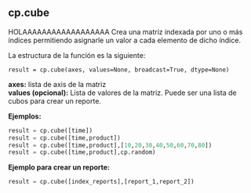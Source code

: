 ## cp.cube
  HOLAAAAAAAAAAAAAAAAAA
Crea una matriz indexada por uno o más índices permitiendo asignarle un valor a cada elemento de dicho índice.

La estructura de la función es la siguiente:

    result = cp.cube(axes, values=None, broadcast=True, dtype=None)

**axes:**  lista de axis de la matriz  
**values (opcional):**  Lista de valores de la matriz. Puede ser una lista de cubos para crear un reporte.


**Ejemplos:**

```python
result = cp.cube([time])
result = cp.cube([time,product])
result = cp.cube([time,product],[10,20,30,40,50,60,70,80])
result = cp.cube([time,product],cp.random)
```

**Ejemplo para crear un reporte:**

```python
result = cp.cube([index_reports],[report_1,report_2])
```

<!--stackedit_data:
eyJoaXN0b3J5IjpbLTE4NzY1MjU3MTksNzY4MzkzOTIyLC0xOT
I5NjExOTY2LC0xMDUyMzk5OTU2XX0=
-->